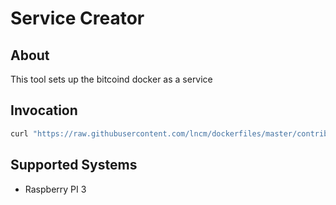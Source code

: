 # Service Creator

## About

This tool sets up the bitcoind docker as a service

## Invocation

```bash
curl "https://raw.githubusercontent.com/lncm/dockerfiles/master/contrib/service-creator/setup.sh" 2>/dev/null | sudo sh
```

## Supported Systems

* Raspberry PI 3
